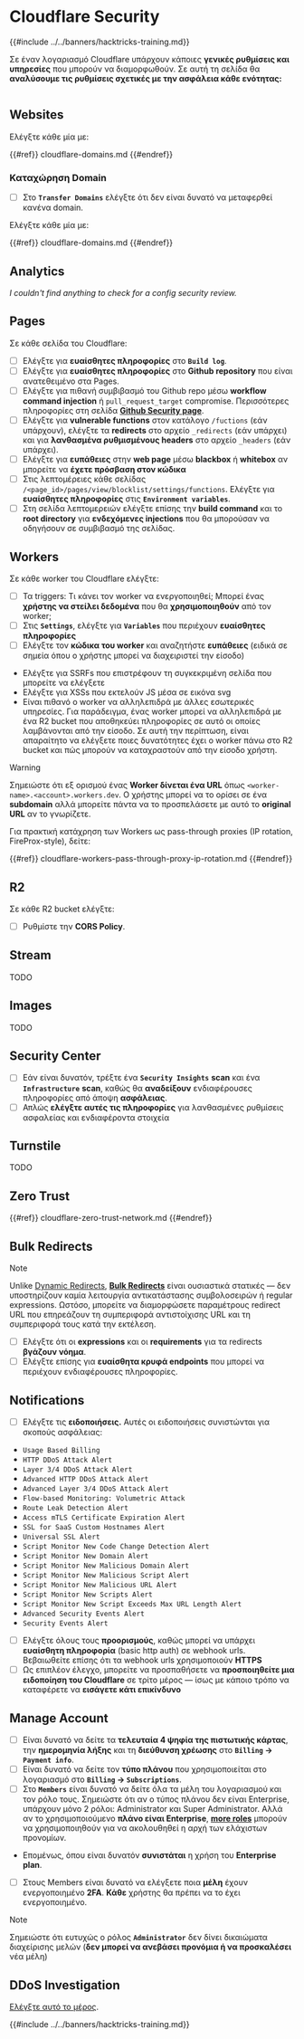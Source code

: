 # Cloudflare Security

{{#include ../../banners/hacktricks-training.md}}

Σε έναν λογαριασμό Cloudflare υπάρχουν κάποιες **γενικές ρυθμίσεις και υπηρεσίες** που μπορούν να διαμορφωθούν. Σε αυτή τη σελίδα θα **αναλύσουμε τις ρυθμίσεις σχετικές με την ασφάλεια κάθε ενότητας:**

<figure><img src="../../images/image (117).png" alt=""><figcaption></figcaption></figure>

## Websites

Ελέγξτε κάθε μία με:

{{#ref}}
cloudflare-domains.md
{{#endref}}

### Καταχώρηση Domain

- [ ] Στο **`Transfer Domains`** ελέγξτε ότι δεν είναι δυνατό να μεταφερθεί κανένα domain.

Ελέγξτε κάθε μία με:

{{#ref}}
cloudflare-domains.md
{{#endref}}

## Analytics

_I couldn't find anything to check for a config security review._

## Pages

Σε κάθε σελίδα του Cloudflare:

- [ ] Ελέγξτε για **ευαίσθητες πληροφορίες** στο **`Build log`**.
- [ ] Ελέγξτε για **ευαίσθητες πληροφορίες** στο **Github repository** που είναι ανατεθειμένο στα Pages.
- [ ] Ελέγξτε για πιθανή συμβιβασμό του Github repo μέσω **workflow command injection** ή `pull_request_target` compromise. Περισσότερες πληροφορίες στη σελίδα [**Github Security page**](../github-security/index.html).
- [ ] Ελέγξτε για **vulnerable functions** στον κατάλογο `/fuctions` (εάν υπάρχουν), ελέγξτε τα **redirects** στο αρχείο `_redirects` (εάν υπάρχει) και για **λανθασμένα ρυθμισμένους headers** στο αρχείο `_headers` (εάν υπάρχει).
- [ ] Ελέγξτε για **ευπάθειες** στην **web page** μέσω **blackbox** ή **whitebox** αν μπορείτε να **έχετε πρόσβαση στον κώδικα**
- [ ] Στις λεπτομέρειες κάθε σελίδας `/<page_id>/pages/view/blocklist/settings/functions`. Ελέγξτε για **ευαίσθητες πληροφορίες** στις **`Environment variables`**.
- [ ] Στη σελίδα λεπτομερειών ελέγξτε επίσης την **build command** και το **root directory** για **ενδεχόμενες injections** που θα μπορούσαν να οδηγήσουν σε συμβιβασμό της σελίδας.

## **Workers**

Σε κάθε worker του Cloudflare ελέγξτε:

- [ ] Τα triggers: Τι κάνει τον worker να ενεργοποιηθεί; Μπορεί ένας **χρήστης να στείλει δεδομένα** που θα **χρησιμοποιηθούν** από τον worker;
- [ ] Στις **`Settings`**, ελέγξτε για **`Variables`** που περιέχουν **ευαίσθητες πληροφορίες**
- [ ] Ελέγξτε τον **κώδικα του worker** και αναζητήστε **ευπάθειες** (ειδικά σε σημεία όπου ο χρήστης μπορεί να διαχειριστεί την είσοδο)
- Ελέγξτε για SSRFs που επιστρέφουν τη συγκεκριμένη σελίδα που μπορείτε να ελέγξετε
- Ελέγξτε για XSSs που εκτελούν JS μέσα σε εικόνα svg
- Είναι πιθανό ο worker να αλληλεπιδρά με άλλες εσωτερικές υπηρεσίες. Για παράδειγμα, ένας worker μπορεί να αλληλεπιδρά με ένα R2 bucket που αποθηκεύει πληροφορίες σε αυτό οι οποίες λαμβάνονται από την είσοδο. Σε αυτή την περίπτωση, είναι απαραίτητο να ελέγξετε ποιες δυνατότητες έχει ο worker πάνω στο R2 bucket και πώς μπορούν να καταχραστούν από την είσοδο χρήστη.

> [!WARNING]
> Σημειώστε ότι εξ ορισμού ένας **Worker δίνεται ένα URL** όπως `<worker-name>.<account>.workers.dev`. Ο χρήστης μπορεί να το ορίσει σε ένα **subdomain** αλλά μπορείτε πάντα να το προσπελάσετε με αυτό το **original URL** αν το γνωρίζετε.

Για πρακτική κατάχρηση των Workers ως pass-through proxies (IP rotation, FireProx-style), δείτε:

{{#ref}}
cloudflare-workers-pass-through-proxy-ip-rotation.md
{{#endref}}

## R2

Σε κάθε R2 bucket ελέγξτε:

- [ ] Ρυθμίστε την **CORS Policy**.

## Stream

TODO

## Images

TODO

## Security Center

- [ ] Εάν είναι δυνατόν, τρέξτε ένα **`Security Insights`** **scan** και ένα **`Infrastructure`** **scan**, καθώς θα **αναδείξουν** ενδιαφέρουσες πληροφορίες από άποψη **ασφάλειας**.
- [ ] Απλώς **ελέγξτε αυτές τις πληροφορίες** για λανθασμένες ρυθμίσεις ασφαλείας και ενδιαφέροντα στοιχεία

## Turnstile

TODO

## **Zero Trust**

{{#ref}}
cloudflare-zero-trust-network.md
{{#endref}}

## Bulk Redirects

> [!NOTE]
> Unlike [Dynamic Redirects](https://developers.cloudflare.com/rules/url-forwarding/dynamic-redirects/), [**Bulk Redirects**](https://developers.cloudflare.com/rules/url-forwarding/bulk-redirects/) είναι ουσιαστικά στατικές — δεν υποστηρίζουν καμία λειτουργία αντικατάστασης συμβολοσειρών ή regular expressions. Ωστόσο, μπορείτε να διαμορφώσετε παραμέτρους redirect URL που επηρεάζουν τη συμπεριφορά αντιστοίχισης URL και τη συμπεριφορά τους κατά την εκτέλεση.

- [ ] Ελέγξτε ότι οι **expressions** και οι **requirements** για τα redirects **βγάζουν νόημα**.
- [ ] Ελέγξτε επίσης για **ευαίσθητα κρυφά endpoints** που μπορεί να περιέχουν ενδιαφέρουσες πληροφορίες.

## Notifications

- [ ] Ελέγξτε τις **ειδοποιήσεις.** Αυτές οι ειδοποιήσεις συνιστώνται για σκοπούς ασφάλειας:
- `Usage Based Billing`
- `HTTP DDoS Attack Alert`
- `Layer 3/4 DDoS Attack Alert`
- `Advanced HTTP DDoS Attack Alert`
- `Advanced Layer 3/4 DDoS Attack Alert`
- `Flow-based Monitoring: Volumetric Attack`
- `Route Leak Detection Alert`
- `Access mTLS Certificate Expiration Alert`
- `SSL for SaaS Custom Hostnames Alert`
- `Universal SSL Alert`
- `Script Monitor New Code Change Detection Alert`
- `Script Monitor New Domain Alert`
- `Script Monitor New Malicious Domain Alert`
- `Script Monitor New Malicious Script Alert`
- `Script Monitor New Malicious URL Alert`
- `Script Monitor New Scripts Alert`
- `Script Monitor New Script Exceeds Max URL Length Alert`
- `Advanced Security Events Alert`
- `Security Events Alert`
- [ ] Ελέγξτε όλους τους **προορισμούς**, καθώς μπορεί να υπάρχει **ευαίσθητη πληροφορία** (basic http auth) σε webhook urls. Βεβαιωθείτε επίσης ότι τα webhook urls χρησιμοποιούν **HTTPS**
- [ ] Ως επιπλέον έλεγχο, μπορείτε να προσπαθήσετε να **προσποιηθείτε μια ειδοποίηση του Cloudflare** σε τρίτο μέρος — ίσως με κάποιο τρόπο να καταφέρετε να **εισάγετε κάτι επικίνδυνο**

## Manage Account

- [ ] Είναι δυνατό να δείτε τα **τελευταία 4 ψηφία της πιστωτικής κάρτας**, την **ημερομηνία λήξης** και τη **διεύθυνση χρέωσης** στο **`Billing` -> `Payment info`**.
- [ ] Είναι δυνατό να δείτε τον **τύπο πλάνου** που χρησιμοποιείται στο λογαριασμό στο **`Billing` -> `Subscriptions`**.
- [ ] Στο **`Members`** είναι δυνατό να δείτε όλα τα μέλη του λογαριασμού και τον ρόλο τους. Σημειώστε ότι αν ο τύπος πλάνου δεν είναι Enterprise, υπάρχουν μόνο 2 ρόλοι: Administrator και Super Administrator. Αλλά αν το χρησιμοποιούμενο **πλάνο είναι Enterprise**, [**more roles**](https://developers.cloudflare.com/fundamentals/account-and-billing/account-setup/account-roles/) μπορούν να χρησιμοποιηθούν για να ακολουθηθεί η αρχή των ελάχιστων προνομίων.
- Επομένως, όπου είναι δυνατόν **συνιστάται** η χρήση του **Enterprise plan**.
- [ ] Στους Members είναι δυνατό να ελέγξετε ποια **μέλη** έχουν ενεργοποιημένο **2FA**. **Κάθε** χρήστης θα πρέπει να το έχει ενεργοποιημένο.

> [!NOTE]
> Σημειώστε ότι ευτυχώς ο ρόλος **`Administrator`** δεν δίνει δικαιώματα διαχείρισης μελών (**δεν μπορεί να ανεβάσει προνόμια ή να προσκαλέσει** νέα μέλη)

## DDoS Investigation

[Ελέγξτε αυτό το μέρος](cloudflare-domains.md#cloudflare-ddos-protection).

{{#include ../../banners/hacktricks-training.md}}
